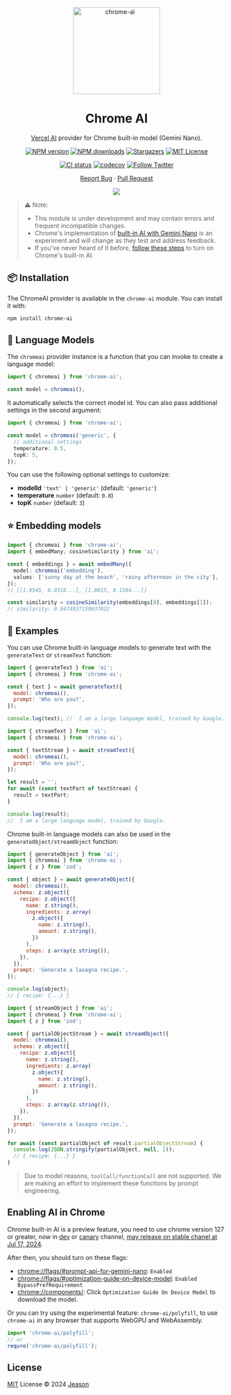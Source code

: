 <div align="center">
<a name="readme-top"></a>

<img src="https://mdn.alipayobjects.com/huamei_1hrimu/afts/img/A*OLMCRq2wg7cAAAAAAAAAAAAADp95AQ/original" alt="chrome-ai" width="200"/>

<h1>Chrome AI</h1>

[Vercel AI](https://sdk.vercel.ai/docs/introduction) provider for Chrome built-in model (Gemini Nano).

[![NPM version][npm-image]][npm-url]
[![NPM downloads][download-image]][download-url]
[![Stargazers][stars-shield]][stars-url]
[![MIT License][license-shield]][license-url]

[![CI status][github-action-image]][github-action-url]
[![codecov][codecov-image]][codecov-url]
[![Follow Twitter][twitter-image]][twitter-url]

[Report Bug](https://github.com/jeasonstudio/chrome-ai/issues/new) · [Pull Request](https://github.com/jeasonstudio/chrome-ai/compare)

![](https://raw.githubusercontent.com/andreasbm/readme/master/assets/lines/rainbow.png)

[npm-image]: https://img.shields.io/npm/v/chrome-ai?style=for-the-badge
[npm-url]: http://npmjs.org/package/chrome-ai
[download-image]: https://img.shields.io/npm/dm/chrome-ai.svg?style=for-the-badge
[download-url]: https://npmjs.org/package/chrome-ai
[github-action-image]: https://img.shields.io/github/actions/workflow/status/jeasonstudio/chrome-ai/ci.yml?style=for-the-badge
[github-action-url]: https://github.com/jeasonstudio/chrome-ai/actions?query=workflow=%22ci%22
[codecov-image]: https://img.shields.io/codecov/c/github/jeasonstudio/chrome-ai/main.svg?style=for-the-badge
[codecov-url]: https://codecov.io/gh/jeasonstudio/chrome-ai/branch/main
[license-shield]: https://img.shields.io/github/license/jeasonstudio/chrome-ai.svg?style=for-the-badge
[license-url]: https://github.com/jeasonstudio/chrome-ai/blob/main/LICENSE

[stars-shield]: https://img.shields.io/github/stars/jeasonstudio/chrome-ai.svg?style=for-the-badge
[stars-url]: https://github.com/jeasonstudio/chrome-ai/stargazers
[issues-shield]: https://img.shields.io/github/issues/jeasonstudio/chrome-ai.svg?style=for-the-badge
[issues-url]: https://github.com/jeasonstudio/chrome-ai/issues
[twitter-image]: https://img.shields.io/twitter/follow/jeasonstudio?style=for-the-badge&logo=x
[twitter-url]: https://twitter.com/jeasonstudio

</div>

> ⚠️ Note:
> * This module is under development and may contain errors and frequent incompatible changes.
> * Chrome's implementation of [built-in AI with Gemini Nano](https://developer.chrome.com/docs/ai/built-in) is an experiment and will change as they test and address feedback.
> * If you've never heard of it before, [follow these steps](#enabling-ai-in-chrome) to turn on Chrome's built-in AI.

## 📦 Installation

The ChromeAI provider is available in the `chrome-ai` module. You can install it with:

```bash
npm install chrome-ai
```

## 🦄 Language Models

The `chromeai` provider instance is a function that you can invoke to create a language model:

```ts
import { chromeai } from 'chrome-ai';

const model = chromeai();
```

It automatically selects the correct model id. You can also pass additional settings in the second argument:

```ts
import { chromeai } from 'chrome-ai';

const model = chromeai('generic', {
  // additional settings
  temperature: 0.5,
  topK: 5,
});
```

You can use the following optional settings to customize:

- **modelId** `'text' | 'generic'` (default: `'generic'`)
- **temperature** `number` (default: `0.8`)
- **topK** `number` (default: `3`)

## ⭐️ Embedding models

```ts
import { chromeai } from 'chrome-ai';
import { embedMany, cosineSimilarity } from 'ai';

const { embeddings } = await embedMany({
  model: chromeai('embedding'),
  values: ['sunny day at the beach', 'rainy afternoon in the city'],
});
// [[1.9545, 0.0318...], [1.8015, 0.1504...]]

const similarity = cosineSimilarity(embeddings[0], embeddings[1]);
// similarity: 0.9474937159037822
```

## 🎯 Examples

You can use Chrome built-in language models to generate text with the `generateText` or `streamText` function:

```javascript
import { generateText } from 'ai';
import { chromeai } from 'chrome-ai';

const { text } = await generateText({
  model: chromeai(),
  prompt: 'Who are you?',
});

console.log(text); //  I am a large language model, trained by Google.
```

```javascript
import { streamText } from 'ai';
import { chromeai } from 'chrome-ai';

const { textStream } = await streamText({
  model: chromeai(),
  prompt: 'Who are you?',
});

let result = '';
for await (const textPart of textStream) {
  result = textPart;
}

console.log(result);
//  I am a large language model, trained by Google.
```

Chrome built-in language models can also be used in the `generateObject/streamObject` function:

```javascript
import { generateObject } from 'ai';
import { chromeai } from 'chrome-ai';
import { z } from 'zod';

const { object } = await generateObject({
  model: chromeai(),
  schema: z.object({
    recipe: z.object({
      name: z.string(),
      ingredients: z.array(
        z.object({
          name: z.string(),
          amount: z.string(),
        })
      ),
      steps: z.array(z.string()),
    }),
  }),
  prompt: 'Generate a lasagna recipe.',
});

console.log(object);
// { recipe: {...} }
```

```javascript
import { streamObject } from 'ai';
import { chromeai } from 'chrome-ai';
import { z } from 'zod';

const { partialObjectStream } = await streamObject({
  model: chromeai(),
  schema: z.object({
    recipe: z.object({
      name: z.string(),
      ingredients: z.array(
        z.object({
          name: z.string(),
          amount: z.string(),
        })
      ),
      steps: z.array(z.string()),
    }),
  }),
  prompt: 'Generate a lasagna recipe.',
});

for await (const partialObject of result.partialObjectStream) {
  console.log(JSON.stringify(partialObject, null, 2));
  // { recipe: {...} }
}
```

> Due to model reasons, `toolCall/functionCall` are not supported. We are making an effort to implement these functions by prompt engineering.

## Enabling AI in Chrome

Chrome built-in AI is a preview feature, you need to use chrome version 127 or greater, now in [dev](https://www.google.com/chrome/dev/?extra=devchannel) or [canary](https://www.google.com/chrome/canary/) channel, [may release on stable chanel at Jul 17, 2024](https://chromestatus.com/roadmap).

After then, you should turn on these flags:
* [chrome://flags/#prompt-api-for-gemini-nano](chrome://flags/#prompt-api-for-gemini-nano): `Enabled`
* [chrome://flags/#optimization-guide-on-device-model](chrome://flags/#optimization-guide-on-device-model): `Enabled BypassPrefRequirement`
* [chrome://components/](chrome://components/): Click `Optimization Guide On Device Model` to download the model.

Or you can try using the experimental feature: `chrome-ai/polyfill`, to use `chrome-ai` in any browser that supports WebGPU and WebAssembly.

```ts
import 'chrome-ai/polyfill';
// or
requre('chrome-ai/polyfill');
```

## License

[MIT](LICENSE) License © 2024 [Jeason](https://github.com/jeasonstudio)
